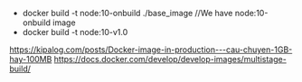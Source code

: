 - docker build -t node:10-onbuild ./base_image  //We have node:10-onbuild image
- docker build -t node:10-v1.0 

https://kipalog.com/posts/Docker-image-in-production---cau-chuyen-1GB-hay-100MB
https://docs.docker.com/develop/develop-images/multistage-build/
